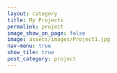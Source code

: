 ```yaml
---
layout: category
title: My Projects
permalink: project
image_show_on_page: false
image: assets/images/Project1.jpg
nav-menu: true
show_tile: true
post_category: project
---
```


